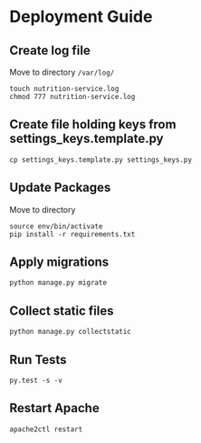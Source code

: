 # Deployment Guide

## Create log file

Move to directory `/var/log/`

```
touch nutrition-service.log
chmod 777 nutrition-service.log
```

## Create file holding keys from settings_keys.template.py

```
cp settings_keys.template.py settings_keys.py
```

## Update Packages

Move to directory 

```
source env/bin/activate
pip install -r requirements.txt
```

## Apply migrations

`python manage.py migrate`

## Collect static files

`python manage.py collectstatic`

## Run Tests

`py.test -s -v`

## Restart Apache

`apache2ctl restart`